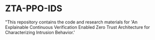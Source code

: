 # ZTA-PPO-IDS
"This repository contains the code and research materials for 'An Explainable Continuous Verification Enabled Zero Trust Architecture for Characterizing Intrusion Behavior.'
